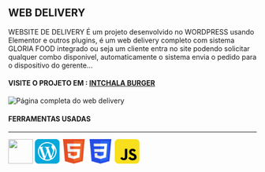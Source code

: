 ## WEB DELIVERY
WEBSITE DE DELIVERY
É um projeto desenvolvido no WORDPRESS usando Elementor e outros plugins, é um web delivery completo com sistema GLORIA FOOD integrado ou seja um cliente entra no site podendo solicitar qualquer combo disponivel, automaticamente o sistema envia o pedido para o dispositivo do gerente...

#### VISITE O PROJETO EM : [INTCHALA BURGER](https://intchaladesigner.com/intchala-burger/)


![Página completa do web delivery](src/img/web_delivery_fullpage.png)



#### FERRAMENTAS USADAS
---
<div style="display: inline_block">

<img src="" width="50" height="50" alt=""> 
<img src="src/img/wordpress.svg" width="50" height="50" alt="">
<img src="src/img/html5.svg" width="50" height="50" alt="">
<img src="src/img/css3.svg" width="50" height="50" alt="">
<img src="src/img/javascript.svg" width="50" height="50" alt="">

</div>

